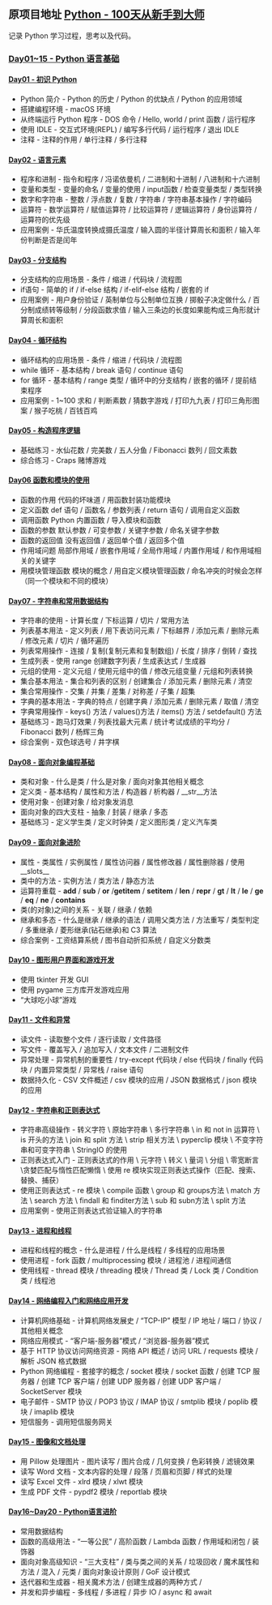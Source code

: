 ## 原项目地址 [Python - 100天从新手到大师](https://github.com/jackfrued/Python-100-Days)
记录 Python 学习过程，思考以及代码。

### [Day01~15 - Python 语言基础](./Day01-15)

#### [Day01 - 初识 Python](./Day01-15/01.初识Python.md)
* Python 简介 - Python 的历史 / Python 的优缺点 / Python 的应用领域
* 搭建编程环境 - macOS 环境
* 从终端运行 Python 程序 - DOS 命令 / Hello, world / print 函数 / 运行程序
* 使用 IDLE - 交互式环境(REPL) / 编写多行代码 / 运行程序 / 退出 IDLE
* 注释 - 注释的作用 / 单行注释 / 多行注释

#### [Day02 - 语言元素](./Day01-15/02.语言元素.md)
* 程序和进制 - 指令和程序 / 冯诺依曼机 / 二进制和十进制 / 八进制和十六进制
* 变量和类型 - 变量的命名 / 变量的使用 / input函数 / 检查变量类型 / 类型转换
* 数字和字符串 - 整数 / 浮点数 / 复数 / 字符串 / 字符串基本操作 / 字符编码
* 运算符 - 数学运算符 / 赋值运算符 / 比较运算符 / 逻辑运算符 / 身份运算符 / 运算符的优先级
* 应用案例 - 华氏温度转换成摄氏温度 / 输入圆的半径计算周长和面积 / 输入年份判断是否是闰年

#### [Day03 - 分支结构](./Day01-15/03.分支结构.md)
* 分支结构的应用场景 - 条件 / 缩进 / 代码块 / 流程图
* if语句 - 简单的 if / if-else 结构 / if-elif-else 结构 / 嵌套的 if
* 应用案例 - 用户身份验证 / 英制单位与公制单位互换 / 掷骰子决定做什么 / 百分制成绩转等级制 / 分段函数求值 / 输入三条边的长度如果能构成三角形就计算周长和面积

#### [Day04 - 循环结构](./Day01-15/04.循环结构.md)
* 循环结构的应用场景 - 条件 / 缩进 / 代码块 / 流程图
* while 循环 - 基本结构 / break 语句 / continue 语句
* for 循环 - 基本结构 / range 类型 / 循环中的分支结构 / 嵌套的循环 / 提前结束程序
* 应用案例 - 1~100 求和 / 判断素数 / 猜数字游戏 / 打印九九表 / 打印三角形图案 / 猴子吃桃 / 百钱百鸡

#### [Day05 - 构造程序逻辑](./Day01-15/05.构造程序逻辑.md)
* 基础练习 - 水仙花数 / 完美数 / 五人分鱼 / Fibonacci 数列 / 回文素数
* 综合练习 - Craps 赌博游戏

#### [Day06 函数和模块的使用](./Day01-15/06.函数和模块的使用.md)

* 函数的作用 代码的坏味道 / 用函数封装功能模块
* 定义函数 def 语句 / 函数名 / 参数列表 / return 语句 / 调用自定义函数
* 调用函数 Python 内置函数 /  导入模块和函数
* 函数的参数 默认参数 / 可变参数 / 关键字参数 / 命名关键字参数
* 函数的返回值 没有返回值  / 返回单个值 / 返回多个值
* 作用域问题 局部作用域 / 嵌套作用域 / 全局作用域 / 内置作用域 / 和作用域相关的关键字
* 用模块管理函数 模块的概念 / 用自定义模块管理函数 / 命名冲突的时候会怎样（同一个模块和不同的模块）

#### [Day07 - 字符串和常用数据结构](./Day01-15/07.字符串和常用数据结构.md)

- 字符串的使用 - 计算长度 / 下标运算 / 切片 / 常用方法
- 列表基本用法 - 定义列表 / 用下表访问元素 / 下标越界 / 添加元素 / 删除元素 / 修改元素 / 切片 / 循环遍历
- 列表常用操作 - 连接 / 复制(复制元素和复制数组) / 长度 / 排序 / 倒转 / 查找
- 生成列表 - 使用 range 创建数字列表 / 生成表达式 / 生成器
- 元组的使用 - 定义元组 / 使用元组中的值 / 修改元组变量 / 元组和列表转换
- 集合基本用法 - 集合和列表的区别 /  创建集合 / 添加元素 / 删除元素 /  清空
- 集合常用操作 - 交集 / 并集 / 差集 / 对称差 / 子集 / 超集
- 字典的基本用法 - 字典的特点 / 创建字典 / 添加元素 / 删除元素 / 取值 / 清空
- 字典常用操作 - keys() 方法 / values()方法 / items() 方法 / setdefault() 方法
- 基础练习 - 跑马灯效果 / 列表找最大元素 / 统计考试成绩的平均分 / Fibonacci 数列 / 杨辉三角
- 综合案例 - 双色球选号 / 井字棋

#### [Day08 - 面向对象编程基础](./Day01-15/08.面向对象编程基础.md)
* 类和对象 - 什么是类 / 什么是对象 / 面向对象其他相关概念
* 定义类 - 基本结构 / 属性和方法 / 构造器 / 析构器 / __str__方法
* 使用对象 - 创建对象 / 给对象发消息
* 面向对象的四大支柱 - 抽象 / 封装 / 继承 / 多态
* 基础练习 - 定义学生类 / 定义时钟类 / 定义图形类 / 定义汽车类

#### [Day09 - 面向对象进阶](./Day01-15/09.面向对象进阶.md)
* 属性 - 类属性 / 实例属性 / 属性访问器 / 属性修改器 / 属性删除器 / 使用__slots__
* 类中的方法 - 实例方法 / 类方法 / 静态方法
* 运算符重载 - __add__ / __sub__ / __or__ /__getitem__ / __setitem__ / __len__ / __repr__ / __gt__ / __lt__ / __le__ / __ge__ / __eq__ / __ne__ / __contains__
* 类(的对象)之间的关系 - 关联 / 继承 / 依赖
* 继承和多态 - 什么是继承 / 继承的语法 / 调用父类方法 / 方法重写 / 类型判定 / 多重继承 / 菱形继承(钻石继承)和 C3 算法
* 综合案例 - 工资结算系统 / 图书自动折扣系统 / 自定义分数类

#### [Day10 - 图形用户界面和游戏开发](./Day01-15/10.图形用户界面和游戏开发.md)
* 使用 tkinter 开发 GUI
* 使用 pygame 三方库开发游戏应用
* “大球吃小球”游戏

#### [Day11 - 文件和异常](./Day01-15/11.文件和异常.md)
* 读文件 - 读取整个文件 / 逐行读取 / 文件路径
* 写文件 - 覆盖写入 / 追加写入 / 文本文件 / 二进制文件
* 异常处理 - 异常机制的重要性 / try-except 代码块 / else 代码块 / finally 代码块 / 内置异常类型 / 异常栈 / raise 语句
* 数据持久化 - CSV 文件概述 / csv 模块的应用 / JSON 数据格式 / json 模块的应用

#### [Day12 - 字符串和正则表达式](./Day01-15/12.字符串和正则表达式.md)

- 字符串高级操作 - 转义字符 \ 原始字符串 \ 多行字符串 \ in 和 not in 运算符 \  is 开头的方法 \  join 和 split 方法 \ strip 相关方法 \ pyperclip 模块 \ 不变字符串和可变字符串 \ StringIO 的使用
- 正则表达式入门 - 正则表达式的作用 \ 元字符 \ 转义 \ 量词 \ 分组 \ 零宽断言 \贪婪匹配与惰性匹配懒惰 \ 使用 re 模块实现正则表达式操作（匹配、搜索、替换、捕获）
- 使用正则表达式 - re 模块 \ compile 函数 \ group 和 groups方法 \ match 方法 \ search 方法 \ findall 和 finditer方法 \ sub 和 subn方法 \ split 方法
- 应用案例 - 使用正则表达式验证输入的字符串


#### [Day13 - 进程和线程](./Day01-15/13.进程和线程.md)

- 进程和线程的概念 - 什么是进程 / 什么是线程 / 多线程的应用场景
- 使用进程 - fork 函数 / multiprocessing 模块 / 进程池 / 进程间通信
- 使用线程 - thread 模块 / threading 模块 / Thread 类 / Lock 类 / Condition 类 / 线程池

#### [Day14 - 网络编程入门和网络应用开发](./Day01-15/14.网络编程入门和网络应用开发.md)

* 计算机网络基础 - 计算机网络发展史 / “TCP-IP” 模型 / IP 地址 / 端口 / 协议 / 其他相关概念
* 网络应用模式 - “客户端-服务器”模式 / “浏览器-服务器”模式
* 基于 HTTP 协议访问网络资源 - 网络 API 概述 / 访问 URL / requests 模块 / 解析 JSON 格式数据
* Python 网络编程 - 套接字的概念 / socket 模块 / socket 函数 / 创建 TCP 服务器 / 创建 TCP 客户端 / 创建 UDP 服务器 / 创建 UDP 客户端 / SocketServer 模块
* 电子邮件 - SMTP 协议 / POP3 协议 / IMAP 协议 / smtplib 模块 / poplib 模块 / imaplib 模块
* 短信服务 - 调用短信服务网关

#### [Day15 - 图像和文档处理](./Day01-15/15.图像和办公文档处理.md)
* 用 Pillow 处理图片 - 图片读写 / 图片合成 / 几何变换 / 色彩转换 / 滤镜效果
* 读写 Word 文档 - 文本内容的处理 / 段落 / 页眉和页脚 / 样式的处理
* 读写 Excel 文件 - xlrd 模块 / xlwt 模块
* 生成 PDF 文件 - pypdf2 模块 / reportlab 模块

#### [Day16~Day20 - Python语言进阶](./Day16-20/16-20.Python语言进阶.md)

- 常用数据结构
- 函数的高级用法 - “一等公民” / 高阶函数 / Lambda 函数 / 作用域和闭包 / 装饰器
- 面向对象高级知识 - “三大支柱” / 类与类之间的关系 / 垃圾回收 / 魔术属性和方法 / 混入 / 元类 / 面向对象设计原则 / GoF 设计模式
- 迭代器和生成器 - 相关魔术方法 / 创建生成器的两种方式 / 
- 并发和异步编程 - 多线程 / 多进程 / 异步 IO / async 和 await
